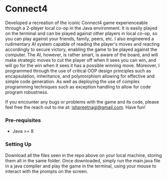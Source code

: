 # Connect4
Developed a recreation of the iconic Connect4 game experienceable through a 2-player local co-op in the Java environment. It is easily played on the terminal and can be played against other players in local co-op, so you can play against your friends, family, peers, etc. I also engineered a rudimentary AI system capable of reading the player's moves and reacting accordingly to secure victory, enabling the game to be played against the computer. The AI, however, is rather smart, is aware of the board, and will make strategic moves to cut the player off when it sees you can win, and will go for the win when it sees it has a possible winning move. Moreover, I programmed through the use of critical OOP design principles such as encapsulation, inheritance, and polymorphism allowing for effective and simple code generation. As well as deploying the use of complex programming techniques such as exception handling to allow for code program robustness.

If you encounter any bugs or problems with the game and its code, please feel free the reach out to me at: ishpreetnagi@gmail.com. Have fun!

### Pre-requisites
- Java >= 8


### Setting Up
Download all the files seen in the repo above on your local machine, storing them all in the same folder. Once downloaded, simply run the main.java file in a java compiler and play the game in the terminal, using your mouse to interact with the prompts on the screen. 
